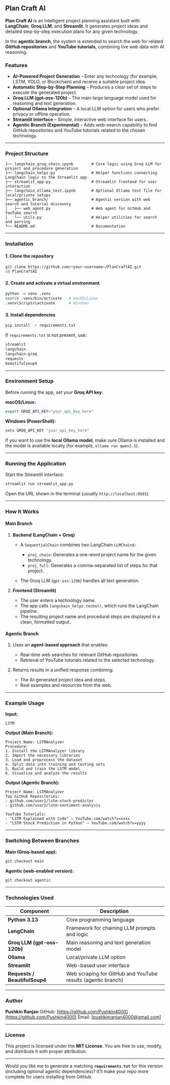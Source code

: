 
## Plan Craft AI

**Plan Craft AI** is an intelligent project planning assistant built with **LangChain**, **Groq LLM**, and **Streamlit**.
It generates project ideas and detailed step-by-step execution plans for any given technology.

In the **agentic branch**, the system is extended to search the web for related **GitHub repositories** and **YouTube tutorials**, combining live web data with AI reasoning.


### Features

* **AI-Powered Project Generation** – Enter any technology (for example, LSTM, YOLO, or Blockchain) and receive a suitable project idea.
* **Automatic Step-by-Step Planning** – Produces a clear set of steps to execute the generated project.
* **Groq LLM (gpt-oss-120b)** – The main large language model used for reasoning and text generation.
* **Optional Ollama Integration** – A local LLM option for users who prefer privacy or offline operation.
* **Streamlit Interface** – Simple, interactive web interface for users.
* **Agentic Branch (Experimental)** – Adds web-search capability to find GitHub repositories and YouTube tutorials related to the chosen technology.

---

### Project Structure

```
├── langchain_groq_chain.ipynb        # Core logic using Groq LLM for project and procedure generation
├── langchain_helpz.py                # Helper functions connecting LangChain logic to the Streamlit app
├── streamlit_app.py                  # Streamlit frontend for user interaction
├── langchain_ollama_test.ipynb       # Optional Ollama test file for local/private setups
├── agentic_branch/                   # Agentic version with web search and tutorial discovery
│   ├── web_agent.py                  # Web agent for GitHub and YouTube search
│   └── utils.py                      # Helper utilities for search and parsing
└── README.md                         # Documentation
```

---

### Installation

#### 1. Clone the repository

```bash
git clone https://github.com/<your-username>/PlanCraftAI.git
cd PlanCraftAI
```

#### 2. Create and activate a virtual environment

```bash
python -m venv .venv
source .venv/bin/activate   # macOS/Linux
.venv\Scripts\activate      # Windows
```

#### 3. Install dependencies

```bash
pip install -r requirements.txt
```

If `requirements.txt` is not present, use:

```txt
streamlit
langchain
langchain-groq
requests
beautifulsoup4
```

---

### Environment Setup

Before running the app, set your **Groq API key**.

**macOS/Linux:**

```bash
export GROQ_API_KEY="your_api_key_here"
```

**Windows (PowerShell):**

```powershell
setx GROQ_API_KEY "your_api_key_here"
```

If you want to use the **local Ollama model**, make sure Ollama is installed and the model is available locally (for example, `ollama run qwen2.5`).

---

### Running the Application

Start the Streamlit interface:

```bash
streamlit run streamlit_app.py
```

Open the URL shown in the terminal (usually `http://localhost:8501`).

---

### How It Works

#### Main Branch

1. **Backend (LangChain + Groq)**

   * A `SequentialChain` combines two LangChain `LLMChain`s:

     * `proj_chain`: Generates a one-word project name for the given technology.
     * `proj_full`: Generates a comma-separated list of steps for that project.
   * The Groq LLM (`gpt-oss-120b`) handles all text generation.

2. **Frontend (Streamlit)**

   * The user enters a technology name.
   * The app calls `langchain_helpz.techo()`, which runs the LangChain pipeline.
   * The resulting project name and procedural steps are displayed in a clean, formatted output.

#### Agentic Branch

1. Uses an **agent-based approach** that enables:

   * Real-time web searches for relevant GitHub repositories.
   * Retrieval of YouTube tutorials related to the selected technology.
2. Returns results in a unified response combining:

   * The AI-generated project idea and steps.
   * Real examples and resources from the web.

---

### Example Usage

**Input:**

```
LSTM
```

**Output (Main Branch):**

```
Project Name: LSTMAnalyzer
Procedure:
1. Install the LSTMAnalyzer library
2. Import the necessary libraries
3. Load and preprocess the dataset
4. Split data into training and testing sets
5. Build and train the LSTM model
6. Visualize and analyze the results
```

**Output (Agentic Branch):**

```
Project Name: LSTMAnalyzer
Top GitHub Repositories:
- github.com/user1/lstm-stock-predictor
- github.com/user2/lstm-sentiment-analysis

YouTube Tutorials:
- "LSTM Explained with Code" – YouTube.com/watch?v=xxxx
- "LSTM Stock Prediction in Python" – YouTube.com/watch?v=yyyy
```

---

### Switching Between Branches

**Main (Groq-based app):**

```bash
git checkout main
```

**Agentic (web-enabled version):**

```bash
git checkout agentic
```

---

### Technologies Used

| Component                     | Description                                                  |
| ----------------------------- | ------------------------------------------------------------ |
| **Python 3.13**               | Core programming language                                    |
| **LangChain**                 | Framework for chaining LLM prompts and logic                 |
| **Groq LLM (gpt-oss-120b)**   | Main reasoning and text generation model                     |
| **Ollama**                    | Local/private LLM option                                     |
| **Streamlit**                 | Web-based user interface                                     |
| **Requests / BeautifulSoup4** | Web scraping for GitHub and YouTube results (agentic branch) |

---

### Author

**Pushkin Ranjan**
GitHub: [https://github.com/Pushkin4000](https://github.com/Pushkin4000)
Email: [[pushkinranjan4000@gmail.com](mailto:pushkinranjan4000@gmail.com)]

---

### License

This project is licensed under the **MIT License**.
You are free to use, modify, and distribute it with proper attribution.

---

Would you like me to generate a matching **`requirements.txt`** for this version (including optional agentic dependencies)? It’ll make your repo more complete for users installing from GitHub.
